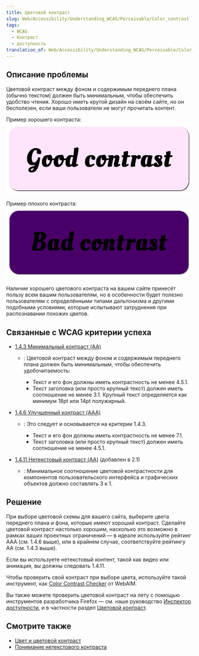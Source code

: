 ```yaml
---
title: Цветовой контраст
slug: Web/Accessibility/Understanding_WCAG/Perceivable/Color_contrast
tags:
  - WCAG
  - Контраст
  - доступность
translation_of: Web/Accessibility/Understanding_WCAG/Perceivable/Color_contrast
---
```


## Описание проблемы

Цветовой контраст между фоном и содержимым переднего плана (обычно текстом) должен быть минимальным, чтобы обеспечить удобство чтения. Хорошо иметь крутой дизайн на своём сайте, но он бесполезен, если ваши пользователи не могут прочитать контент.

Пример хорошего контраста:![An example of good color contrast consisting of the words good contrast with a light purple background.](screen_shot_2019-02-04_at_5.31.23_pm.png)

Пример плохого контраста:![An example of bad color contrast consisting of the words bad contrast with a dark purple background.](screen_shot_2019-02-04_at_5.31.34_pm.png)

Наличие хорошего цветового контраста на вашем сайте принесёт пользу всем вашим пользователям, но в особенности будет полезно пользователям с определёнными типами дальтонизма и другими подобными условиями, которые испытывают затруднения при распознавании похожих цветов.

## Связанные с WCAG критерии успеха

- [1.4.3 Минимальный контраст (AA)](https://www.w3.org/TR/WCAG21/#contrast-minimum)

  - : Цветовой контраст между фоном и содержимым переднего плана должен быть минимальным, чтобы обеспечить удобочитаемость:

    - Текст и его фон должны иметь контрастность не менее 4.5.1.
    - Текст заголовка (или просто крупный текст) должен иметь соотношение не менее 3.1. Крупный текст определяется как минимум 18pt или 14pt полужирный.

- [1.4.6 Улучшенный контраст (AAA)](https://www.w3.org/TR/WCAG21/#contrast-enhanced)

  - : Это следует и основывается на критерии 1.4.3.

    - Текст и его фон должны иметь контрастность не менее 7.1.
    - Текст заголовка (или просто крупный текст) должен иметь соотношение не менее 4.5.1.

- [1.4.11 Нетекстовый контраст (AA)](https://www.w3.org/TR/WCAG21/#non-text-contrast) (добавлен в 2.1)
  - : Минимальное соотношение цветовой контрастности для компонентов пользовательского интерфейса и графических объектов должно составлять 3 к 1.

## Решение

При выборе цветовой схемы для вашего сайта, выберите цвета переднего плана и фона, которые имеют хороший контраст. Сделайте цветовой контраст настолько хорошим, насколько это возможно в рамках ваших проектных ограничений — в идеале используйте рейтинг AAA (см. 1.4.6 выше), или в крайнем случае, соответствуйте рейтингу AA (см. 1.4.3 выше).

Если вы используете нетекстовый контент, такой как видео или анимация, вы должны следовать 1.4.11.

Чтобы проверить свой контраст при выборе цвета, используйте такой инструмент, как [Color Contrast Checker](http://webaim.org/resources/contrastchecker/) от WebAIM.

Вы также можете проверить цветовой контраст на лету с помощью инструментов разработчика Firefox — см. наше руководство [Инспектор доступности](/ru/docs/Tools/Инспектор_доступности), и в частности раздел [Цветовой контраст](/ru/docs/Tools/Инспектор_доступности#Цветовой_контраст).

## Смотрите также

- [Цвет и цветовой контраст](/ru/docs/Learn/Accessibility/CSS_and_JavaScript#Color_and_color_contrast)
- [Понимание нетекстового контраста](https://www.w3.org/WAI/WCAG21/Understanding/non-text-contrast.html)
